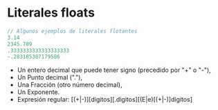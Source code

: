 # Literales floats

```js
// Algunos ejemplos de literales flotantes
3.14
2345.789
.3333333333333333333
-.283185307179586
```

- Un entero decimal que puede tener signo (precedido por  "+" o "-"),
- Un Punto decimal ("."),
- Una Fracción (otro número decimal),
- Un Exponente.
- Expresión regular: [(+|-)][digitos][.digitos][(E|e)[(+|-)]digitos]